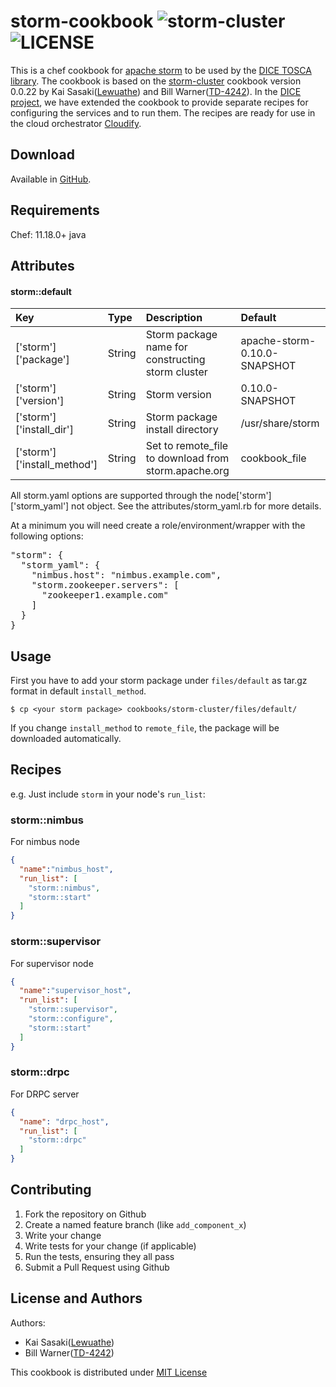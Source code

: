 storm-cookbook ![storm-cluster](https://img.shields.io/cookbook/v/storm-cluster.svg) ![LICENSE](https://img.shields.io/badge/license-MIT-blue.svg)
==============

This is a chef cookbook for [apache storm](http://storm.apache.org/) to be used 
by the [DICE TOSCA library](https://github.com/dice-project/DICE-Deployment-Cloudify).
The cookbook is based on the [storm-cluster](https://supermarket.chef.io/cookbooks/storm-cluster)
cookbook version 0.0.22 by Kai Sasaki([Lewuathe](https://github.com/Lewuathe))
and Bill Warner([TD-4242](https://github.com/TD-4242)). In the 
[DICE project](http://dice-h2020.eu/), we have extended the cookbook to provide
separate recipes for configuring the services and to run them. The recipes are
ready for use in the cloud orchestrator [Cloudify](http://getcloudify.org/).

Download
----------
Available in [GitHub](https://github.com/dice-project/DICE-Chef-Repository).

Requirements
------------
Chef: 11.18.0+
java

Attributes
----------

#### storm::default

|Key|Type|Description|Default|
|:---|:---|:---|:---|
|['storm']['package']|String|Storm package name for constructing storm cluster|apache-storm-0.10.0-SNAPSHOT|
|['storm']['version']|String|Storm version|0.10.0-SNAPSHOT|
|['storm']['install_dir']|String|Storm package install directory|/usr/share/storm|
|['storm']['install_method']|String|Set to remote_file to download from storm.apache.org|cookbook_file|


All storm.yaml options are supported through the node['storm']['storm_yaml'] not object.  See the attributes/storm_yaml.rb for more details.

At a minimum you will need create a role/environment/wrapper with the following options:

<pre>
"storm": {
  "storm_yaml": {
    "nimbus.host": "nimbus.example.com",
    "storm.zookeeper.servers": [
      "zookeeper1.example.com"
    ]
  }
}
</pre>

Usage
-----
First you have to add your storm package under `files/default` as tar.gz format in default `install_method`.

```
$ cp <your storm package> cookbooks/storm-cluster/files/default/
```

If you change `install_method` to `remote_file`, the package will be downloaded automatically.

## Recipes

e.g.
Just include `storm` in your node's `run_list`:

### storm::nimbus
For nimbus node
```json
{
  "name":"nimbus_host",
  "run_list": [
    "storm::nimbus",
    "storm::start"
  ]
}
```

### storm::supervisor
For supervisor node
```json
{
  "name":"supervisor_host",
  "run_list": [
    "storm::supervisor",
    "storm::configure",
    "storm::start"
  ]
}
```

### storm::drpc
For DRPC server
```json
{
  "name": "drpc_host",
  "run_list": [
    "storm::drpc"
  ]
}
```

Contributing
------------

1. Fork the repository on Github
2. Create a named feature branch (like `add_component_x`)
3. Write your change
4. Write tests for your change (if applicable)
5. Run the tests, ensuring they all pass
6. Submit a Pull Request using Github

License and Authors
-------------------
Authors:
* Kai Sasaki([Lewuathe](https://github.com/Lewuathe))
* Bill Warner([TD-4242](https://github.com/TD-4242))


This cookbook is distributed under [MIT License](http://opensource.org/licenses/MIT)
